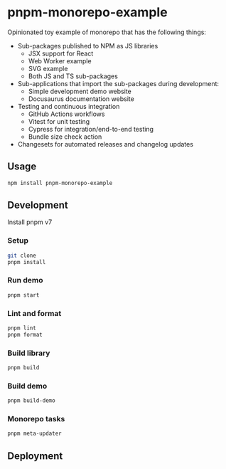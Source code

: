 # pnpm-monorepo-example

Opinionated toy example of monorepo that has the following things:
- Sub-packages published to NPM as JS libraries
  - JSX support for React
  - Web Worker example
  - SVG example
  - Both JS and TS sub-packages
- Sub-applications that import the sub-packages during development:
  - Simple development demo website
  - Docusaurus documentation website
- Testing and continuous integration
  - GitHub Actions workflows
  - Vitest for unit testing
  - Cypress for integration/end-to-end testing
  - Bundle size check action
- Changesets for automated releases and changelog updates

## Usage

```sh
npm install pnpm-monorepo-example
```

## Development

Install pnpm v7

### Setup

```sh
git clone 
pnpm install
```

### Run demo

```sh
pnpm start
```

### Lint and format

```sh
pnpm lint
pnpm format
```

### Build library

```sh
pnpm build
```

### Build demo

```sh
pnpm build-demo
```

### Monorepo tasks

```sh
pnpm meta-updater
```

## Deployment

